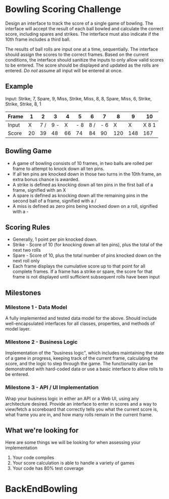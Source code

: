 # Bowling Scoring Challenge

Design an interface to track the score of a single game of bowling. The interface will accept the result of each ball bowled and calculate the correct score, including spares and strikes. The interface must also indicate if the 10th frame includes a third ball.

The results of ball rolls are input one at a time, sequentially. The interface should assign the scores to the correct frames. Based on the current conditions, the interface should sanitize the inputs to only allow valid scores to be entered. The score should be displayed and updated as the rolls are entered. *Do not* assume all input will be entered at once.

## Example

Input: Strike, 7, Spare, 9, Miss, Strike, Miss, 8, 8, Spare, Miss, 6, Strike, Strike, Strike, 8, 1

| Frame |  1 | 2  | 3  | 4  | 5  | 6  | 7 | 8 | 9 | 10 |
|---|---|---|---|---|---|---|---|---|---|---|
| Input| X  |  7 / |  9 - | X  | - 8  |  8 / |  - 6 |  X | X  |  X 8 1 |
|Score|  20 | 39  |  48 | 66  | 74  |  84 |  90 |  120 | 148  | 167  |

## Bowling Game
* A game of bowling consists of 10 frames, in two balls are rolled per frame to attempt to knock down all ten pins.
* If all ten pins are knocked down in those two turns in the 10th frame, an extra bonus chance is awarded.
* A strike is defined as knocking down all ten pins in the first ball of a frame, signified with an X
* A spare is defined as knocking down all the remaining pins in the second ball of a frame, signified with a /
* A miss is defined as zero pins being knocked down on a roll, signified with a -

## Scoring Rules
* Generally, 1 point per pin knocked down.
* Strike - Score of 10 (for knocking down all ten pins), plus the total of the next two rolls
* Spare - Score of 10, plus the total number of pins knocked down on the next roll only
* Each frame displays the cumulative score up to that point for all complete frames. If a frame has a strike or spare, the score for that frame is not displayed until sufficient subsequent rolls have been input

## Milestones

### Milestone 1 - Data Model
A fully implemented and tested data model for the above.
Should include well-encapsulated interfaces for all classes, properties, and methods of model layer.

### Milestone 2 - Business Logic
Implementation of the "business logic", which includes maintaining the state of a game in progress, keeping track of the current frame, calculating the score, and the logic to step through the game.
The functionality can be demonstrated with hard-coded data or use a basic interface to allow rolls to be entered.

### Milestone 3 - API / UI Implementation
Wrap your business logic in either an API or a Web UI, using any architecture desired.
Provide an interface to enter in scores and a way to view/fetch a scoreboard that correctly tells you what the current score is, what frame you are in, and how many rolls remain in the current frame.

## What we're looking for

Here are some things we will be looking for when assessing your implementation
1) Your code compiles
2) Your score calculation is able to handle a variety of games
3) Your code has 80% test coverage
# BackEndBowling
